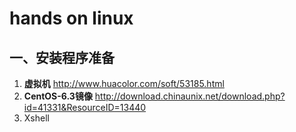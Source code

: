 # hands on linux

## 一、安装程序准备
1. **虚拟机** <http://www.huacolor.com/soft/53185.html>  
2. **CentOS-6.3镜像** <http://download.chinaunix.net/download.php?id=41331&ResourceID=13440>  
3. Xshell  
